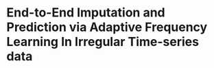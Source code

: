 # End-to-End Imputation and Prediction via Adaptive Frequency Learning In Irregular Time-series data
